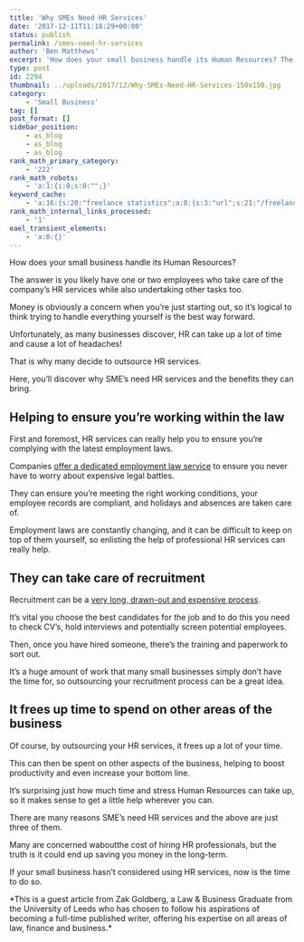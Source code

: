 ```yaml
---
title: 'Why SMEs Need HR Services'
date: '2017-12-11T11:18:29+00:00'
status: publish
permalink: /smes-need-hr-services
author: 'Ben Matthews'
excerpt: 'How does your small business handle its Human Resources? The answer is you likely have one or two employees who take care of the company’s HR services and undertaking other tasks too.'
type: post
id: 2294
thumbnail: ../uploads/2017/12/Why-SMEs-Need-HR-Services-150x150.jpg
category:
    - 'Small Business'
tag: []
post_format: []
sidebar_position:
    - as_blog
    - as_blog
    - as_blog
rank_math_primary_category:
    - '222'
rank_math_robots:
    - 'a:1:{i:0;s:0:"";}'
keyword_cache:
    - 'a:16:{s:20:"freelance statistics";a:8:{s:3:"url";s:21:"/freelance-statistics";s:5:"times";s:0:"";s:7:"between";s:0:"";s:6:"before";s:0:"";s:5:"after";s:0:"";s:4:"case";N;s:8:"nofollow";N;s:9:"newwindow";N;}s:19:"freelance portfolio";a:8:{s:3:"url";s:30:"/courses/freelance-portfolios/";s:5:"times";s:0:"";s:7:"between";s:0:"";s:6:"before";s:0:"";s:5:"after";s:0:"";s:4:"case";N;s:8:"nofollow";N;s:9:"newwindow";N;}s:19:"accounting software";a:8:{s:3:"url";s:33:"/best-online-accounting-software/";s:5:"times";s:0:"";s:7:"between";s:0:"";s:6:"before";s:0:"";s:5:"after";s:0:"";s:4:"case";N;s:8:"nofollow";N;s:9:"newwindow";N;}s:19:"freelance community";a:8:{s:3:"url";s:20:"/freelance-community";s:5:"times";s:0:"";s:7:"between";s:0:"";s:6:"before";s:0:"";s:5:"after";s:0:"";s:4:"case";N;s:8:"nofollow";N;s:9:"newwindow";N;}s:19:"freelance questions";a:8:{s:3:"url";s:20:"/freelance-community";s:5:"times";s:0:"";s:7:"between";s:0:"";s:6:"before";s:0:"";s:5:"after";s:0:"";s:4:"case";N;s:8:"nofollow";N;s:9:"newwindow";N;}s:18:"freelance expenses";a:8:{s:3:"url";s:19:"/freelance-expenses";s:5:"times";s:0:"";s:7:"between";s:0:"";s:6:"before";s:0:"";s:5:"after";s:0:"";s:4:"case";N;s:8:"nofollow";N;s:9:"newwindow";N;}s:18:"freelance training";a:8:{s:3:"url";s:8:"/courses";s:5:"times";s:0:"";s:7:"between";s:0:"";s:6:"before";s:0:"";s:5:"after";s:0:"";s:4:"case";N;s:8:"nofollow";N;s:9:"newwindow";N;}s:15:"freelance tools";a:8:{s:3:"url";s:21:"/best-freelance-tools";s:5:"times";s:0:"";s:7:"between";s:0:"";s:6:"before";s:0:"";s:5:"after";s:0:"";s:4:"case";N;s:8:"nofollow";N;s:9:"newwindow";N;}s:15:"freelance rates";a:8:{s:3:"url";s:16:"/freelance-rates";s:5:"times";s:0:"";s:7:"between";s:0:"";s:6:"before";s:0:"";s:5:"after";s:0:"";s:4:"case";N;s:8:"nofollow";N;s:9:"newwindow";N;}s:14:"freelance work";a:8:{s:3:"url";s:15:"/freelance-work";s:5:"times";s:0:"";s:7:"between";s:0:"";s:6:"before";s:0:"";s:5:"after";s:0:"";s:4:"case";N;s:8:"nofollow";N;s:9:"newwindow";N;}s:14:"freelance jobs";a:8:{s:3:"url";s:15:"/freelance-jobs";s:5:"times";s:0:"";s:7:"between";s:0:"";s:6:"before";s:0:"";s:5:"after";s:0:"";s:4:"case";N;s:8:"nofollow";N;s:9:"newwindow";N;}s:13:"balance sheet";a:8:{s:3:"url";s:46:"https://freetrain.co/balance-sheet-definition/";s:5:"times";s:0:"";s:7:"between";s:0:"";s:6:"before";s:0:"";s:5:"after";s:0:"";s:4:"case";N;s:8:"nofollow";N;s:9:"newwindow";N;}s:7:"courses";a:8:{s:3:"url";s:8:"/courses";s:5:"times";s:0:"";s:7:"between";s:0:"";s:6:"before";s:0:"";s:5:"after";s:0:"";s:4:"case";N;s:8:"nofollow";N;s:9:"newwindow";N;}s:5:"rates";a:8:{s:3:"url";s:16:"/freelance-rates";s:5:"times";s:0:"";s:7:"between";s:0:"";s:6:"before";s:0:"";s:5:"after";s:0:"";s:4:"case";N;s:8:"nofollow";N;s:9:"newwindow";N;}s:4:"ir35";a:8:{s:3:"url";s:5:"/ir35";s:5:"times";s:0:"";s:7:"between";s:0:"";s:6:"before";s:0:"";s:5:"after";s:0:"";s:4:"case";N;s:8:"nofollow";N;s:9:"newwindow";N;}s:13:"keywords_time";i:1565617782;}'
rank_math_internal_links_processed:
    - '1'
eael_transient_elements:
    - 'a:0:{}'
---
```

<span class="s1">How does your small business handle its Human Resources?</span>

<span class="s1">The answer is you likely have one or two employees who take care of the company’s HR services while also undertaking other tasks too. </span>

<span class="s1">Money is obviously a concern when you’re just starting out, so it’s logical to think trying to handle everything yourself is the best way forward. </span>

<span class="s1">Unfortunately, as many businesses discover, HR can take up a lot of time and cause a lot of headaches! </span>

<span class="s1">That is why many decide to outsource HR services. </span>

<span class="s1">Here, you’ll discover why SME’s need HR services and the benefits they can bring.</span>

<span class="s1">**Helping to ensure you’re working within the law**</span>
---------------------------------------------------------------------------

<span class="s1">First and foremost, HR services can really help you to ensure you’re complying with the latest employment laws. </span>

<span class="s1">Companies [<span class="s2">offer a dedicated employment law service</span>](https://www.moorepay.co.uk/solutions/hr-services/) to ensure you never have to worry about expensive legal battles. </span>

<span class="s1">They can ensure you’re meeting the right working conditions, your employee records are compliant, and holidays and absences are taken care of. </span>

<span class="s1">Employment laws are constantly changing, and it can be difficult to keep on top of them yourself, so </span><span class="s1">enlisting the help of professional HR services can really help. </span>

<span class="s1">**They can take care of recruitment**</span>
-------------------------------------------------------------

<span class="s1">Recruitment can be a [<span class="s2">very long, drawn-out and expensive process</span>](https://www.business2community.com/small-business/4-reasons-every-small-business-needs-hr-01008786). </span>

<span class="s1">It’s vital you choose the best candidates for the job and to do this you need to check CV’s, hold interviews and potentially screen potential employees. </span>

<span class="s1">Then, once you have hired someone, there’s the training and paperwork to sort out. </span>

<span class="s1">It’s a huge amount of work that many small businesses simply don’t have the time for, so o</span><span class="s1">utsourcing your recruitment process can be a great idea. </span>

<span class="s1">**It frees up time to spend on other areas of the business**</span>
------------------------------------------------------------------------------------

<span class="s1">Of course, by outsourcing your HR services, it frees up a lot of your time. </span>

<span class="s1">This can then be spent on other aspects of the business, helping to boost productivity and even increase your bottom line. </span>

<span class="s1">It’s surprising just how much time and stress Human Resources can take up, so it makes sense to get a little help wherever you can.</span>

<span class="s1">There are many reasons SME’s need HR services and the above are just three of them. </span>

<span class="s1">Many are concerned waboutthe cost of hiring HR professionals, but the truth is it could end up saving you money in the long-term. </span>

<span class="s1">If your small business hasn’t considered using HR services, now is the time to do so.</span>

<div>*This is a guest article from Zak Goldberg, a Law &amp; Business Graduate from the University of Leeds who has chosen to follow his aspirations of becoming a full-time published writer, offering his expertise on all areas of law, finance and business.*</div>